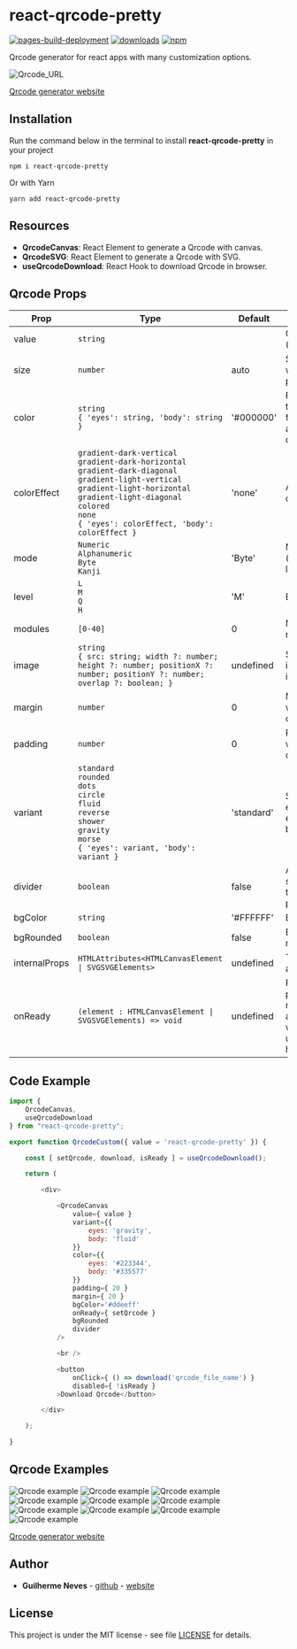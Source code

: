 # react-qrcode-pretty

[![pages-build-deployment](https://github.com/guilhermeasn/react-qrcode-pretty/actions/workflows/pages/pages-build-deployment/badge.svg?branch=example)](https://guilhermeasn.github.io/react-qrcode-pretty/)
[![downloads](https://img.shields.io/npm/dt/react-qrcode-pretty)](https://www.npmjs.com/package/react-qrcode-pretty/)
[![npm](https://img.shields.io/npm/v/react-qrcode-pretty.svg)](https://www.npmjs.com/package/react-qrcode-pretty/v/latest)

Qrcode generator for react apps with many customization options.

![Qrcode_URL](https://raw.githubusercontent.com/guilhermeasn/react-qrcode-pretty/master/examples/qrcode_url.png)

[Qrcode generator website](https://guilhermeasn.github.io/react-qrcode-pretty/)

## Installation

Run the command below in the terminal to install **react-qrcode-pretty** in your project

```
npm i react-qrcode-pretty
```

Or with Yarn

```
yarn add react-qrcode-pretty
```

## Resources

- **QrcodeCanvas**: React Element to generate a Qrcode with canvas.
- **QrcodeSVG**: React Element to generate a Qrcode with SVG.
- **useQrcodeDownload**: React Hook to download Qrcode in browser.

## Qrcode Props

|Prop|Type|Default|Details|
|---|---|---|---|
| value | `string` | | Qrcode payload (required) |
| size | `number` | auto | Size of the qrcode without margin and padding |
| color | `string` <br /> `{ 'eyes': string, 'body': string }` | '#000000' | Foreground color for the entire qrcode or for each part (eyes and body) of the qrcode |
| colorEffect | `gradient-dark-vertical` <br /> `gradient-dark-horizontal` <br /> `gradient-dark-diagonal` <br /> `gradient-light-vertical` <br /> `gradient-light-horizontal` <br /> `gradient-light-diagonal` <br /> `colored` <br /> `none` <br /> `{ 'eyes': colorEffect, 'body': colorEffect }` | 'none' | Apply effects to coloring |
| mode | `Numeric` <br /> `Alphanumeric` <br /> `Byte` <br /> `Kanji` | 'Byte' | Mode that payload (value) will be logged |
| level | `L` <br /> `M` <br /> `Q` <br /> `H` | 'M' | Error correction level |
| modules | `[0-40]` | 0 | Number of qrcode modules. 0 is auto |
| image | `string` <br /> `{ src: string; width ?: number; height ?: number; positionX ?: number; positionY ?: number; overlap ?: boolean; }` | undefined | Settings for the image to be inserted into the qrcode |
| margin | `number` | 0 | Margin size. Area without background color |
| padding | `number` | 0 | Padding size. Area with background color |
| variant | `standard` <br /> `rounded`  <br /> `dots` <br /> `circle` <br /> `fluid` <br /> `reverse` <br /> `shower` <br /> `gravity`  <br /> `morse` <br /> `{ 'eyes': variant, 'body': variant }` | 'standard' | Style applied to the entire qrcode or each part (eyes and body) of it |
| divider | `boolean` | false | Active a small separation between the qrcode body points |
| bgColor | `string` | '#FFFFFF' | Background color |
| bgRounded | `boolean` | false | Background color rounded |
| internalProps | `HTMLAttributes<HTMLCanvasElement \| SVGSVGElements>` | undefined | The internal props attributes |
| onReady | `(element : HTMLCanvasElement \| SVGSVGElements) => void` | undefined | Provides element properties and methods when available. To be used with the useQrcodeDownload hook. |

## Code Example

```js
import {
    QrcodeCanvas, 
    useQrcodeDownload
} from "react-qrcode-pretty";

export function QrcodeCustom({ value = 'react-qrcode-pretty' }) {

    const [ setQrcode, download, isReady ] = useQrcodeDownload();

    return (

        <div>

            <QrcodeCanvas
                value={ value }
                variant={{
                    eyes: 'gravity',
                    body: 'fluid'
                }}
                color={{
                    eyes: '#223344',
                    body: '#335577'
                }}
                padding={ 20 }
                margin={ 20 }
                bgColor='#ddeeff'
                onReady={ setQrcode }
                bgRounded
                divider
            />

            <br />

            <button
                onClick={ () => download('qrcode_file_name') }
                disabled={ !isReady }
            >Download Qrcode</button>

        </div>

    );

}
```

## Qrcode Examples

![Qrcode example](https://raw.githubusercontent.com/guilhermeasn/react-qrcode-pretty/master/examples/qrcode_example_01.png)
![Qrcode example](https://raw.githubusercontent.com/guilhermeasn/react-qrcode-pretty/master/examples/qrcode_example_02.png)
![Qrcode example](https://raw.githubusercontent.com/guilhermeasn/react-qrcode-pretty/master/examples/qrcode_example_03.png)
![Qrcode example](https://raw.githubusercontent.com/guilhermeasn/react-qrcode-pretty/master/examples/qrcode_example_04.png)
![Qrcode example](https://raw.githubusercontent.com/guilhermeasn/react-qrcode-pretty/master/examples/qrcode_example_05.png)
![Qrcode example](https://raw.githubusercontent.com/guilhermeasn/react-qrcode-pretty/master/examples/qrcode_example_06.png)
![Qrcode example](https://raw.githubusercontent.com/guilhermeasn/react-qrcode-pretty/master/examples/qrcode_example_07.png)
![Qrcode example](https://raw.githubusercontent.com/guilhermeasn/react-qrcode-pretty/master/examples/qrcode_example_08.png)
![Qrcode example](https://raw.githubusercontent.com/guilhermeasn/react-qrcode-pretty/master/examples/qrcode_example_09.png)
![Qrcode example](https://raw.githubusercontent.com/guilhermeasn/react-qrcode-pretty/master/examples/qrcode_example_10.png)

[Qrcode generator website](https://guilhermeasn.github.io/react-qrcode-pretty/)

## Author

* **Guilherme Neves** - [github](https://github.com/guilhermeasn/) - [website](https://gn.dev.br/)

## License

This project is under the MIT license - see file [LICENSE](https://github.com/guilhermeasn/react-qrcode-pretty/blob/master/LICENSE) for details.
